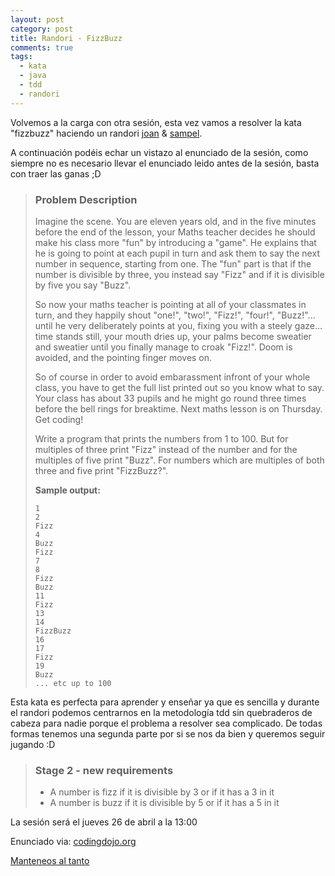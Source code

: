 ```yaml
---
layout: post
category: post
title: Randori - FizzBuzz
comments: true
tags:
  - kata
  - java
  - tdd
  - randori
---
```


Volvemos a la carga con otra sesión, esta vez vamos a resolver la kata "fizzbuzz" haciendo 
un randori [joan][] & [sampel][].

A continuación podéis echar un vistazo al enunciado de la sesión, como siempre no es necesario 
llevar el enunciado leido antes de la sesión, basta con traer las ganas ;D

> ### Problem Description
> 
> Imagine the scene. You are eleven years old, and in the five minutes before the end of the lesson, 
> your Maths teacher decides he should make his class more "fun" by introducing a "game". 
> He explains that he is going to point at each pupil in turn and ask them to say the next number in sequence, 
> starting from one. The "fun" part is that if the number is divisible by three, you instead say "Fizz" 
> and if it is divisible by five you say "Buzz".
> 
> So now your maths teacher is pointing at all of your 
> classmates in turn, and they happily shout "one!", "two!", "Fizz!", "four!", "Buzz!"... 
> until he very deliberately points at you, fixing you with a steely gaze... time stands still, 
> your mouth dries up, your palms become sweatier and sweatier until you finally manage to croak "Fizz!". 
> Doom is avoided, and the pointing finger moves on.
> 
> So of course in order to avoid embarassment infront of your whole class, you have to get the full list 
> printed out so you know what to say. Your class has about 33 pupils and he might go round three times 
> before the bell rings for breaktime. Next maths lesson is on Thursday. Get coding!
> 
> Write a program that prints the numbers from 1 to 100. But for multiples of three print "Fizz" instead 
> of the number and for the multiples of five print "Buzz". For numbers which are multiples of both 
> three and five print "FizzBuzz?".
> 
> **Sample output:**
> 
>     1
>     2
>     Fizz
>     4
>     Buzz
>     Fizz
>     7
>     8
>     Fizz
>     Buzz
>     11
>     Fizz
>     13
>     14
>     FizzBuzz
>     16
>     17
>     Fizz
>     19
>     Buzz
>     ... etc up to 100

Esta kata es perfecta para aprender y enseñar ya que es sencilla y durante el randori podemos centrarnos en la 
metodología tdd sin quebraderos de cabeza para nadie porque el problema a resolver sea complicado. De todas formas tenemos
una segunda parte por si se nos da bien y queremos seguir jugando :D

> ### Stage 2 - new requirements
> 
> * A number is fizz if it is divisible by 3 or if it has a 3 in it
> * A number is buzz if it is divisible by 5 or if it has a 5 in it

La sesión será el jueves 26 de abril a la 13:00

Enunciado via: [codingdojo.org][]

[Manteneos al tanto][subscribe]

[codingdojo.org]: http://codingdojo.org/cgi-bin/wiki.pl?KataFizzBuzz
[sampel]: https://twitter.com/#!/sampel
[joan]: https://twitter.com/#!/joannava
[subscribe]: /subscribe

